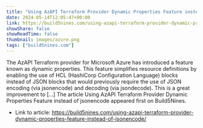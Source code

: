 ```yaml
---
title: "Using AzAPI Terraform Provider Dynamic Properties Feature instead of jsonencode"
date: 2024-05-14T12:05:47+00:00
link: https://build5nines.com/using-azapi-terraform-provider-dynamic-properties-feature-instead-of-jsonencode/
showShare: false
showReadTime: false
thumbnail: images/azure.png
tags: ["build5nines.com"]
---
```

The AzAPI Terraform provider for Microsoft Azure has introduced a feature known as dynamic properties. This feature simplifies resource definitions by enabling the use of HCL (HashiCorp Configuration Language) blocks instead of JSON blocks that would previously require the use of JSON encoding (via jsonencode) and decoding (via jsondecode). This is a great improvement to […]
The article Using AzAPI Terraform Provider Dynamic Properties Feature instead of jsonencode appeared first on Build5Nines.

- Link to article: https://build5nines.com/using-azapi-terraform-provider-dynamic-properties-feature-instead-of-jsonencode/